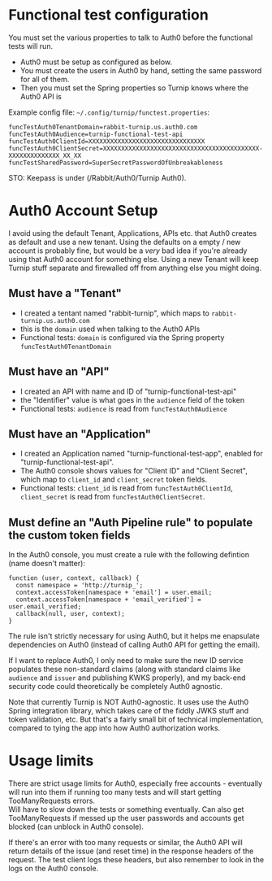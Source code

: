 
# Functional test configuration

You must set the various properties to talk to Auth0 before the functional
tests will run.

* Auth0 must be setup as configured as below.
* You must create the users in Auth0 by hand, setting the same password for all
of them.
* Then you must set the Spring properties so Turnip knows where the Auth0 API is

Example config file: `~/.config/turnip/functest.properties`:
```
funcTestAuth0TenantDomain=rabbit-turnip.us.auth0.com
funcTestAuth0Audience=turnip-functional-test-api
funcTestAuth0ClientId=XXXXXXXXXXXXXXXXXXXXXXXXXXXXXXXX
funcTestAuth0ClientSecret=XXXXXXXXXXXXXXXXXXXXXXXXXXXXXXXXXXXXXXXXXXX-XXXXXXXXXXXXXX_XX_XX
funcTestSharedPassword=SuperSecretPasswordOfUnbreakableness
```

STO: Keepass is under (/Rabbit/Auth0/Turnip Auth0).

# Auth0 Account Setup

I avoid using the default Tenant, Applications, APIs etc. that Auth0 creates
as default and use a new tenant.  Using the defaults on a empty / new account is
probably fine, but would be a *very* bad idea if you're already using that
Auth0 account for something else.  Using a new Tenant will keep Turnip stuff 
separate and firewalled off from anything else you might doing.


## Must have a "Tenant"
* I created a tentant named "rabbit-turnip", which maps to
  `rabbit-turnip.us.auth0.com`
* this is the `domain` used when talking to the Auth0 APIs
* Functional tests: `domain` is configured via the Spring property 
`funcTestAuth0TenantDomain`

## Must have an "API"
* I created an API with name and ID of "turnip-functional-test-api"
* the "Identifier" value is what goes in the `audience` field of the token
* Functional tests: `audience` is read from `funcTestAuth0Audience`

## Must have an "Application"
* I created an Application named "turnip-functional-test-app", enabled for
  "turnip-functional-test-api".
* The Auth0 console shows values for "Client ID" and "Client Secret",
  which map to `client_id` and `client_secret` token fields.
* Functional tests: `client_id` is read from `funcTestAuth0ClientId`,
  `client_secret` is read from `funcTestAuth0ClientSecret`.

## Must define an "Auth Pipeline rule" to populate the custom token fields
In the Auth0 console, you must create a rule with the following defintion 
(name doesn't matter):
```
function (user, context, callback) {
  const namespace = 'http://turnip_';
  context.accessToken[namespace + 'email'] = user.email;
  context.accessToken[namespace + 'email_verified'] = user.email_verified;
  callback(null, user, context);
}
```

The rule isn't strictly necessary for using Auth0, but it helps me enapsulate
dependencies on Auth0 (instead of calling Auth0 API for getting the email).

If I want to replace Auth0, I only need to make sure the new ID service
populates these non-standard claims (along with standard claims like `audience`
and `issuer` and publishing KWKS properly), and my back-end security code could
theoretically be completely Auth0 agnostic.

Note that currently Turnip is NOT Auth0-agnostic.  It uses use the Auth0
Spring integration library, which takes care of the fiddly JWKS stuff and token
validation, etc.  But that's a fairly small bit of technical implementation,
compared to tying the app into how Auth0 authorization works.


# Usage limits

There are strict usage limits for Auth0, especially free accounts -
eventually will run into them if running too many tests and will start getting
TooManyRequests errors.  
Will have to slow down the tests or something eventually.
Can also get TooManyRequests if messed up the user passwords and accounts get
blocked (can unblock in Auth0 console).

If there's an error with too many requests or similar, the Auth0 API will
return details of the issue (and reset time) in the response headers of the
request.  The test client logs these headers, but also remember to look in
the logs on the Auth0 console.

